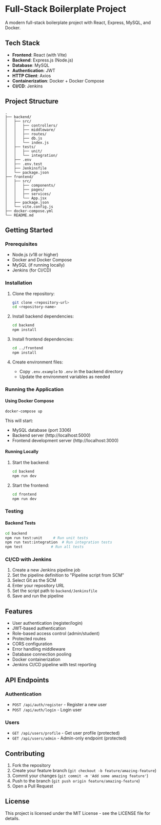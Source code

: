 # Full-Stack Boilerplate Project

A modern full-stack boilerplate project with React, Express, MySQL, and Docker.

## Tech Stack

- **Frontend**: React (with Vite)
- **Backend**: Express.js (Node.js)
- **Database**: MySQL
- **Authentication**: JWT
- **HTTP Client**: Axios
- **Containerization**: Docker + Docker Compose
- **CI/CD**: Jenkins

## Project Structure

```
.
├── backend/
│   ├── src/
│   │   ├── controllers/
│   │   ├── middleware/
│   │   ├── routes/
│   │   ├── db.js
│   │   └── index.js
│   ├── tests/
│   │   ├── unit/
│   │   └── integration/
│   ├── .env
│   ├── .env.test
│   ├── Jenkinsfile
│   └── package.json
├── frontend/
│   ├── src/
│   │   ├── components/
│   │   ├── pages/
│   │   ├── services/
│   │   └── App.jsx
│   ├── package.json
│   └── vite.config.js
├── docker-compose.yml
└── README.md
```

## Getting Started

### Prerequisites

- Node.js (v18 or higher)
- Docker and Docker Compose
- MySQL (if running locally)
- Jenkins (for CI/CD)

### Installation

1. Clone the repository:
   ```bash
   git clone <repository-url>
   cd <repository-name>
   ```

2. Install backend dependencies:
   ```bash
   cd backend
   npm install
   ```

3. Install frontend dependencies:
   ```bash
   cd ../frontend
   npm install
   ```

4. Create environment files:
   - Copy `.env.example` to `.env` in the backend directory
   - Update the environment variables as needed

### Running the Application

#### Using Docker Compose

```bash
docker-compose up
```

This will start:
- MySQL database (port 3306)
- Backend server (http://localhost:5000)
- Frontend development server (http://localhost:3000)

#### Running Locally

1. Start the backend:
   ```bash
   cd backend
   npm run dev
   ```

2. Start the frontend:
   ```bash
   cd frontend
   npm run dev
   ```

### Testing

#### Backend Tests

```bash
cd backend
npm run test:unit     # Run unit tests
npm run test:integration  # Run integration tests
npm test             # Run all tests
```

### CI/CD with Jenkins

1. Create a new Jenkins pipeline job
2. Set the pipeline definition to "Pipeline script from SCM"
3. Select Git as the SCM
4. Enter your repository URL
5. Set the script path to `backend/Jenkinsfile`
6. Save and run the pipeline

## Features

- User authentication (register/login)
- JWT-based authentication
- Role-based access control (admin/student)
- Protected routes
- CORS configuration
- Error handling middleware
- Database connection pooling
- Docker containerization
- Jenkins CI/CD pipeline with test reporting

## API Endpoints

### Authentication

- `POST /api/auth/register` - Register a new user
- `POST /api/auth/login` - Login user

### Users

- `GET /api/users/profile` - Get user profile (protected)
- `GET /api/users/admin` - Admin-only endpoint (protected)

## Contributing

1. Fork the repository
2. Create your feature branch (`git checkout -b feature/amazing-feature`)
3. Commit your changes (`git commit -m 'Add some amazing feature'`)
4. Push to the branch (`git push origin feature/amazing-feature`)
5. Open a Pull Request

## License

This project is licensed under the MIT License - see the LICENSE file for details. 